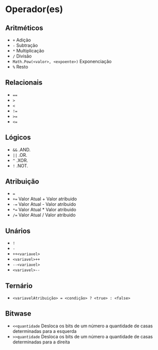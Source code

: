 # Operador(es)

## Aritméticos

-   `+` Adição
-   `-` Subtração
-   `*` Multiplicação
-   `/` Divisão
-   `Math.Pow(<valor>, <expoente>)` Exponenciação
-   `%` Resto

## Relacionais

-   `==`
-   `>`
-   `<`
-   `!=`
-   `>=`
-   `<=`

## Lógicos

-   `&&` .AND.
-   `||` .OR.
-   `^` .XOR.
-   `!` .NOT.

## Atribuição

-   `=`
-   `+=` Valor Atual + Valor atribuido
-   `-=` Valor Atual - Valor atribuido
-   `*=` Valor Atual \* Valor atribuido
-   `/=` Valor Atual / Valor atribuido

## Unários

-   `!`
-   `-`
-   `++<variavel>`
-   `<variavel>++`
-   `--<variavel>`
-   `<variavel>--`

## Ternário

-   `<variavelAtribuição> = <condição> ? <true> : <false>`

## Bitwase

-   `<<quantidade` Desloca os bits de um número a quantidade de casas determinadas para a esquerda
-   `>>quantidade` Desloca os bits de um número a quantidade de casas determinadas para a direita
